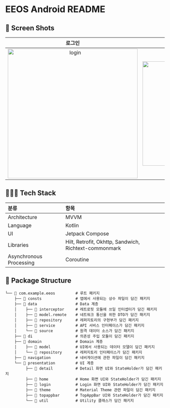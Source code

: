 # EEOS Android README
## 📸 Screen Shots
|로그인|홈 화면|멤버 상태 변경|행사 세부 내용|출석 상태 선택|
|:---:|:---:|:---:|:---:|:---:|
|<img width="410" alt="login" src="https://github.com/JNU-econovation/black-company/assets/114472483/efa42596-dcea-4b6f-b8de-8bdacd3b8bb2">|<img width="330" alt="home" src="https://github.com/JNU-econovation/black-company/assets/114472483/2abbbc4d-adfe-4407-ba3a-033a7564b602">|<img width="324" alt="member_status_dialog" src="https://github.com/JNU-econovation/black-company/assets/114472483/8b880747-ff69-4601-9cf1-3cb519e8b0ed">|<img width="321" alt="detail" src="https://github.com/JNU-econovation/black-company/assets/114472483/3469207b-3b62-4ab5-bd8d-baacd58b36ac">|<img width="370" alt="bottom_sheet" src="https://github.com/JNU-econovation/black-company/assets/114472483/0602f935-776b-4969-8df2-299e7f533fcd">|

## 💁🏻‍♀️ Tech Stack
|분류|항목|
|:---|:---|
|Architecture|MVVM|
|Language|Kotlin|
|UI|Jetpack Compose|
|Libraries|Hilt, Retrofit, Okhttp, Sandwich, Richtext-commonmark|
|Asynchronous Processing|Coroutine|

## 📁 Package Structure
```
└── 📁 com.example.eeos         # 루트 패키지
    ├── 📁 consts               # 앱에서 사용되는 상수 파일이 담긴 패키지
    ├── 📁 data                 # Data 계층
    │    ├── 📁 interceptor     # 레트로핏 모듈에 쓰일 인터셉터가 담긴 패키지
    │    ├── 📁 model.remote    # 네트워크 통신을 위한 DTO가 담긴 패키지
    │    ├── 📁 repository      # 레퍼지토리의 구현부가 담긴 패키지
    │    ├── 📁 service         # API 서비스 인터페이스가 담긴 패키지
    │    └── 📁 source          # 원격 데이터 소스가 담긴 패키지
    ├── 📁 di                   # 의존성 주입 모듈이 담긴 패키지
    ├── 📁 domain               # Domain 계층
    │    ├── 📁 model           # UI에서 사용되는 데이터 모델이 담긴 패키지
    │    └── 📁 repository      # 레퍼지토리 인터페이스가 담긴 패키지
    ├── 📁 navigation           # 네비게이션에 관한 파일이 담긴 패키지
    └── 📁 presentation         # UI 계층
         ├── 📁 detail          # Detail 화면 UI와 StateHolder가 담긴 패키지
         ├── 📁 home            # Home 화면 UI와 StateHolder가 담긴 패키지
         ├── 📁 login           # Login 화면 UI와 StateHolder가 담긴 패키지
         ├── 📁 theme           # Material Theme 관련 파일이 담긴 패키지
         ├── 📁 topappbar       # TopAppBar UI와 StateHolder가 담긴 패키지
         └── 📁 util            # Utility 클래스가 담긴 패키지
```
